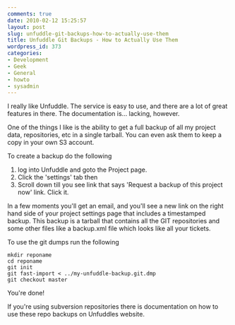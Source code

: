 ```yaml
---
comments: true
date: 2010-02-12 15:25:57
layout: post
slug: unfuddle-git-backups-how-to-actually-use-them
title: Unfuddle Git Backups - How to Actually Use Them
wordpress_id: 373
categories:
- Development
- Geek
- General
- howto
- sysadmin
---
```


I really like Unfuddle. The service is easy to use, and there are a lot of great features in there. The documentation is... lacking, however.

One of the things I like is the ability to get a full backup of all my project data, repositories, etc in a single tarball. You can even ask them to keep a copy in your own S3 account.

To create a backup do the following

1) log into Unfuddle and goto the Project page.
2) Click the 'settings' tab then
3) Scroll down till you see link that says 'Request a backup of this project now' link. Click it.

In a few moments you'll get an email, and you'll see a new link on the right hand side of your project settings page that includes a timestamped backup. This backup is a tarball that contains all the GIT repositories and some other files like a backup.xml file which looks like all your tickets.

To use the git dumps run the following


    
    
    mkdir reponame
    cd reponame
    git init
    git fast-import < ../my-unfuddle-backup.git.dmp
    git checkout master
    



You're done!

If you're using subversion repositories there is documentation on how to use these repo backups on Unfuddles website.
